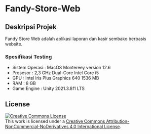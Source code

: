 # Fandy-Store-Web

## Deskripsi Projek

Fandy Store Web adalah aplikasi laporan dan kasir sembako berbasis website.

### Spesifikasi Testing

- Sistem Operasi : MacOS Montereey version 12.6
- Prosesor : 2,3 GHz Dual-Core Intel Core i5
- GPU : Intel Iris Plus Graphics 640 1536 MB
- RAM : 8 GB
- Game Engine : Unity 2021.3.8f1 LTS

## License

<a rel="license" href="http://creativecommons.org/licenses/by-nc-nd/4.0/"><img alt="Creative Commons License" style="border-width:0" src="https://i.creativecommons.org/l/by-nc-nd/4.0/80x15.png" /></a><br />This work is licensed under a <a rel="license" href="http://creativecommons.org/licenses/by-nc-nd/4.0/">Creative Commons Attribution-NonCommercial-NoDerivatives 4.0 International License</a>.
